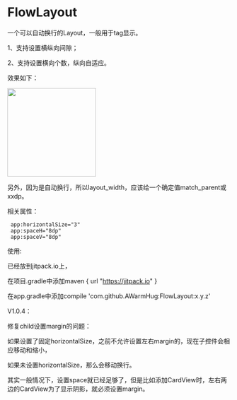 # FlowLayout
一个可以自动换行的Layout，一般用于tag显示。

1、支持设置横纵向间隙；

2、支持设置横向个数，纵向自适应。

效果如下：

<img src="https://github.com/AWarmHug/FlowLayout/blob/master/screenshots/sample.png?raw=true" width="200px" />

另外，因为是自动换行，所以layout_width，应该给一个确定值match_parent或xxdp。

相关属性：

```
 app:horizontalSize="3"
 app:spaceH="8dp"
 app:spaceV="8dp"
```

使用:

已经放到jitpack.io上，

在项目.gradle中添加maven { url "https://jitpack.io" }

在app.gradle中添加compile 'com.github.AWarmHug:FlowLayout:x.y.z'

V1.0.4：

修复child设置margin的问题：

如果设置了固定horizontalSize，之前不允许设置左右margin的，现在子控件会相应移动和缩小，

如果未设置horizontalSize，那么会移动换行。

其实一般情况下，设置space就已经足够了，但是比如添加CardView时，左右两边的CardView为了显示阴影，就必须设置margin。
